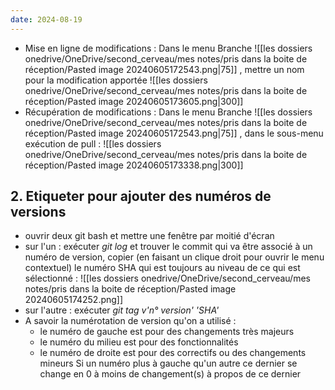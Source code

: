 ```yaml
---
date: 2024-08-19
---
```

- Mise en ligne de modifications  : Dans le menu Branche  ![[les dossiers onedrive/OneDrive/second_cerveau/mes notes/pris dans la boite de réception/Pasted image 20240605172543.png|75]] , mettre un nom pour la modification apportée ![[les dossiers onedrive/OneDrive/second_cerveau/mes notes/pris dans la boite de réception/Pasted image 20240605173605.png|300]]
- Récupération de modifications : Dans le menu Branche  ![[les dossiers onedrive/OneDrive/second_cerveau/mes notes/pris dans la boite de réception/Pasted image 20240605172543.png|75]] , dans le sous-menu exécution de pull : ![[les dossiers onedrive/OneDrive/second_cerveau/mes notes/pris dans la boite de réception/Pasted image 20240605173338.png|300]]
## 2. Etiqueter pour ajouter des numéros de versions
- ouvrir deux git bash et mettre une fenêtre par moitié d'écran
- sur l'un : exécuter *git log* et trouver le commit qui va être associé à un numéro de version, copier (en faisant un clique droit pour ouvrir le menu contextuel) le numéro SHA qui est toujours au niveau de ce qui est sélectionné : ![[les dossiers onedrive/OneDrive/second_cerveau/mes notes/pris dans la boite de réception/Pasted image 20240605174252.png]]
- sur l'autre : exécuter *git tag v'n° version' 'SHA'*
- A savoir la numérotation de version qu'on a utilisé : 
	- le numéro de gauche est pour des changements très majeurs
	- le numéro du milieu est pour des fonctionnalités
	- le numéro de droite est pour des correctifs ou des changements mineurs
	Si un numéro plus à gauche qu'un autre ce dernier se change en 0 à moins de changement(s) à propos de ce dernier